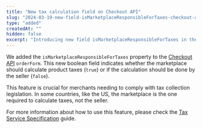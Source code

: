 ```yaml
---
title: "New tax calculation field on Checkout API"
slug: "2024-03-19-new-field-isMarketplaceResponsibleForTaxes-checkout-api"
type: "added"
createdAt: ""
hidden: false
excerpt: "Introducing new field isMarketplaceResponsibleForTaxes in the Checkout API."
---
```


We added the `isMarketplaceResponsibleForTaxes` property to the [Checkout API](https://developers.vtex.com/docs/api-reference/checkout-api#overview) `orderForm`. This new boolean field indicates whether the marketplace should calculate product taxes (`true`) or if the calculation should be done by the seller (`false`).

This feature is crucial for merchants needing to comply with tax collection legislation. In some countries, like the US, the marketplace is the one required to calculate taxes, not the seller.

For more information about how to use this feature, please check the [Tax Service Specification](https://developers.vtex.com/docs/guides/tax-services-specification) guide.